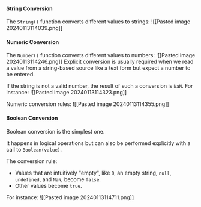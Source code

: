 #### String Conversion

The `String()` function converts different values to strings:
![[Pasted image 20240113114039.png]]

#### Numeric Conversion

The `Number()` function converts different values to numbers:
![[Pasted image 20240113114246.png]]
Explicit conversion is usually required when we read a value from a string-based source like a text form but expect a number to be entered.

If the string is not a valid number, the result of such a conversion is `NaN`. For instance:
![[Pasted image 20240113114323.png]]

Numeric conversion rules:
![[Pasted image 20240113114355.png]]


#### Boolean Conversion

Boolean conversion is the simplest one.

It happens in logical operations but can also be performed explicitly with a call to `Boolean(value)`.

The conversion rule:
- Values that are intuitively "empty", like `0`, an empty string, `null`, `undefined`, and `NaN`, become `false`.
- Other values become `true`.

For instance:
![[Pasted image 20240113114711.png]]
